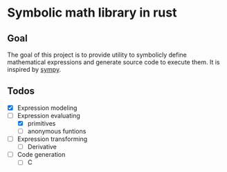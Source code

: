 # Symbolic math library in rust

## Goal

The goal of this project is to provide utility to symbolicly define mathematical expressions and generate source code to execute them. It is inspired by [sympy](https://github.com/sympy/sympy).


## Todos

- [x] Expression modeling
- [ ] Expression evaluating
    - [x] primitives
    - [ ] anonymous funtions
- [ ] Expression transforming
    - [ ] Derivative
- [ ] Code generation
    - [ ] C
